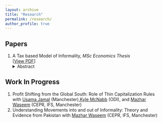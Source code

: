 ```yaml
---
layout: archive
title: "Research"
permalink: /research/
author_profile: true
---
```


<h2>Papers</h2>
<ol>
  <li>A Tax based Model of Informality, <i>MSc Economics Thesis</i></li>
  [<a href="../files/InformalityPaper.pdf" target="_blank">View PDF</a>]
<details>
  <summary>Abstract <i></i></summary> 
 </summary>
  <p>In low and middle-income countries, the informal sector constitutes a significant portion of GDP and employment, posing challenges for taxation and social protection. Tax evasion tends to be a major driver of informality even in developed countries Pappadà & Rogoff (2023). This paper develops a theoretical model to understand how firms choose between formal and informal operations in the presence of imperfect enforcement. The model, inspired by Roy’s classic self-selection theory, examines the relationship between firm productivity and profit in the context of taxation. It suggests that firms with higher productivity are more likely to operate in the formal sector if there is a wider dispersion in productivity among formal firms. This dispersion is influenced by government policies, such as tax rates, evasion and compliance costs, as well as support for formal businesses and availability of educated labor. The paper lays the groundwork for an in-depth study of how tax policy affects informality.</p>
</details>
  
 </ol> 
<h2>Work In Progress</h2>
<ol>
  <li>Profit Shifting from the Global South: Role of Thin Capitalization Rules with <a href="https://research.manchester.ac.uk/en/persons/usama.jamal" target="_blank">Usama Jamal</a> (Manchester),<a href="https://odi.org/en/profile/kyle-mcnabb/" target="_blank">Kyle McNabb</a> (ODI), and <a href="https://www.mazharwaseem.com" target="_blank">Mazhar Waseem</a> (CEPR, IFS, Manchester)</li>
  <li>Understanding Movements into and out of Informality: Theory and Evidence from Pakistan with <a href="https://www.mazharwaseem.com" target="_blank">Mazhar Waseem</a> (CEPR, IFS, Manchester)</li>
<!--   <li>Firm Responses to Retrospective Super Tax and Amnesty Schemes: Evidence from Pakistan with Zehra Farooq (Tulane)</li>
  <li>Does Fiscal Theory of Price Level Explain Inflation Spirals in Countries with Weak Institutions? with Shaheryar (Duke)</li>
  <li>What do people share? Frictions in information sharing in informal networks: Evidence from Interactive voice response data from Pakistan with Syeda Masooma Naqvi (USE Viterbi)</li>
  <li>What explains religious extremism in Pakistan: Evidence from text of two decades of newspaper articles with Syeda Masooma Naqvi (USC Viterbi)</li> -->

</ol>

